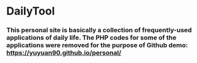 # DailyTool
### This personal site is basically a collection of frequently-used applications of daily life. The PHP codes for some of the applications were removed for the purpose of Github demo: https://yuyuan90.github.io/personal/
